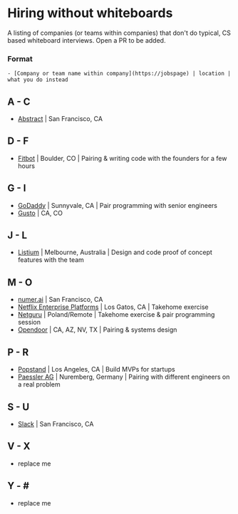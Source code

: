 # Hiring without whiteboards
A listing of companies (or teams within companies) that don't do typical, CS based whiteboard interviews. Open a PR to be added.

### Format

```
- [Company or team name within company](https://jobspage) | location | what you do instead
```

## A - C
- [Abstract](https://angel.co/abstract/jobs) | San Francisco, CA

## D - F
- [Fitbot](https://thefitbot.com/careers.html) | Boulder, CO | Pairing & writing code with the founders for a few hours

## G - I
- [GoDaddy](https://www.godaddy.com/careers/overview) | Sunnyvale, CA | Pair programming with senior engineers
- [Gusto](https://gusto.com/about/careers) | CA, CO

## J - L
- [Listium](https://listium.com/jobs) | Melbourne, Australia | Design and code proof of concept features with the team

## M - O
- [numer.ai](https://angel.co/numerai/jobs) | San Francisco, CA
- [Netflix Enterprise Platforms](https://jobs.netflix.com/jobs/861237) | Los Gatos, CA | Takehome exercise
- [Netguru](https://www.netguru.co/career) | Poland/Remote | Takehome exercise & pair programming session
- [Opendoor](https://www.opendoor.com/jobs) | CA, AZ, NV, TX | Pairing & systems design

## P - R
- [Popstand](http://www.popstand.com) | Los Angeles, CA | Build MVPs for startups
- [Paessler AG](https://www.paessler.com/company/career/jobs) | Nuremberg, Germany | Pairing with different engineers on a real problem

## S - U
- [Slack](https://slack.com/jobs) | San Francisco, CA

## V - X
- replace me

## Y - \#
- replace me
